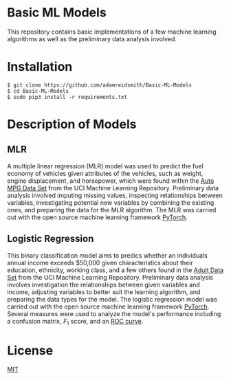 # Basic ML Models
This repository contains basic implementations of a few machine learning algorithms as well as the preliminary data analysis involved.

# Installation
    $ git clone https://github.com/adamreidsmith/Basic-ML-Models
    $ cd Basic-ML-Models
    $ sudo pip3 install -r requirements.txt

# Description of Models

## MLR
A multiple linear regression (MLR) model was used to predict the fuel economy of vehicles given attributes of the vehicles, such as weight, engine displacement, and horsepower, which were found within the [Auto MPG Data Set](http://archive.ics.uci.edu/ml/datasets/Auto+MPG) from the UCI Machine Learning Repository.  Preliminary data analysis involved imputing missing values, inspecting relationships between variables, investigating potential new variables by combining the existing ones, and preparing the data for the MLR algorithm.  The MLR was carried out with the open source machine learning framework [PyTorch](https://pytorch.org).

## Logistic Regression
This binary classification model aims to predics whether an individuals annual income exceeds $\$$50,000 given characteristics about their education, ethnicity, working class, and a few others found in the [Adult Data Set](https://archive.ics.uci.edu/ml/datasets/adult) from the UCI Machine Learning Repository.  Preliminary data analysis involves investigation the relationships between given variables and income, adjusting variables to better suit the learning algorithm, and preparing the data types for the model.  The logistic regression model was carried out with the open source machine learning framework [PyTorch](https://pytorch.org).  Several measures were used to analyze the model's performance including a confusion matrix, $F_1$ score, and an [ROC curve](https://en.wikipedia.org/wiki/Receiver_operating_characteristic).

# License
[MIT](/LICENSE)